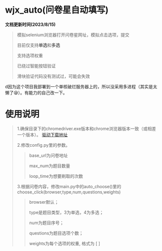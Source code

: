 # wjx_auto(问卷星自动填写)
**文档更新时间(2023/8/15)**
>
>模拟selenium浏览器打开问卷星网址，模拟点击选项，提交
>
>目前仅支持**单选**和**多选**
>
>支持选项权重
>
>已绕过智能按钮验证
>
>滑块验证代码没有测试过，可能会失效
>
d因为这个项目我部署到一个单核破烂服务器上的，所以没采用多进程（其实是太懒了😪）。有能力的自己改一下。

# 使用说明
>
>1.确保目录下的chromedriver.exe版本和chrome浏览器版本一致（或相差一个版本）。
>[驱动下载地址](https://registry.npmmirror.com/binary.html?path=chromedriver/)
>
>2.修改config.py里的参数。
>
>>  base_url为问卷地址
>> 
>>  max_num为题目数量
>> 
>>  loop_time为想要刷取的次数
>
>3.根据问卷内容，修改main.py中的auto_choose()里的choose_click(browser,type,num,questions,weights)
>>browser默认；
>>
>>type是题目类型，3为单选，4为多选；
>>
>>num为题目序号；
>>
>>questions为题目选项个数；
>>
>>weights为每个选项的权重, 格式为 [ ]
